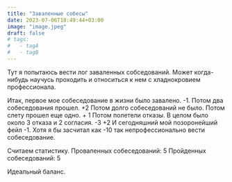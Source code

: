 ```yaml
---
title: "Заваленные собесы"
date: 2023-07-06T18:49:44+03:00
image: "image.jpeg"
draft: false
# tags:
#   - tagA
#   - tagB
---
```


Тут я попытаюсь вести лог заваленных собседований.
Может когда-нибудь научусь проходить и относиться к нем с хладнокровием профессионала.

Итак, первое мое собеседование в жизни было завалено. -1.
Потом два собеседования прошел. +2
Потом долго собеседований не было.
Потом слету прошел еще одно. + 1
Потом полетели отказы. В целом было около 3 отказа и 2 согласия. -3 +2
И сегодняшний мой позоронейший фейл -1. Хотя я бы засчитал как -10 так непрофессионально вести собеседование.

Считаем статистику.
Проваленных собеседований: 5
Пройденных собеседований: 5

Идеальный баланс.